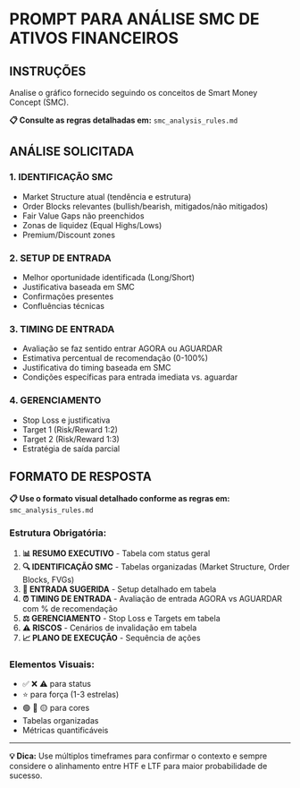 # PROMPT PARA ANÁLISE SMC DE ATIVOS FINANCEIROS

## INSTRUÇÕES

Analise o gráfico fornecido seguindo os conceitos de Smart Money Concept (SMC). 

**📋 Consulte as regras detalhadas em:** `smc_analysis_rules.md`

## ANÁLISE SOLICITADA

### 1. **IDENTIFICAÇÃO SMC**
- Market Structure atual (tendência e estrutura)
- Order Blocks relevantes (bullish/bearish, mitigados/não mitigados)
- Fair Value Gaps não preenchidos
- Zonas de liquidez (Equal Highs/Lows)
- Premium/Discount zones

### 2. **SETUP DE ENTRADA**
- Melhor oportunidade identificada (Long/Short)
- Justificativa baseada em SMC
- Confirmações presentes
- Confluências técnicas

### 3. **TIMING DE ENTRADA**
- Avaliação se faz sentido entrar AGORA ou AGUARDAR
- Estimativa percentual de recomendação (0-100%)
- Justificativa do timing baseada em SMC
- Condições específicas para entrada imediata vs. aguardar

### 4. **GERENCIAMENTO**
- Stop Loss e justificativa
- Target 1 (Risk/Reward 1:2)
- Target 2 (Risk/Reward 1:3)
- Estratégia de saída parcial

## FORMATO DE RESPOSTA

**📋 Use o formato visual detalhado conforme as regras em:** `smc_analysis_rules.md`

### **Estrutura Obrigatória:**
1. **📊 RESUMO EXECUTIVO** - Tabela com status geral
2. **🔍 IDENTIFICAÇÃO SMC** - Tabelas organizadas (Market Structure, Order Blocks, FVGs)
3. **🎯 ENTRADA SUGERIDA** - Setup detalhado em tabela
4. **⏰ TIMING DE ENTRADA** - Avaliação de entrada AGORA vs AGUARDAR com % de recomendação
5. **⚖️ GERENCIAMENTO** - Stop Loss e Targets em tabela
6. **⚠️ RISCOS** - Cenários de invalidação em tabela
7. **📈 PLANO DE EXECUÇÃO** - Sequência de ações

### **Elementos Visuais:**
- ✅ ❌ ⚠️ para status
- ⭐ para força (1-3 estrelas)
- 🟢 🔴 🟡 para cores
- Tabelas organizadas
- Métricas quantificáveis

---

**💡 Dica:** Use múltiplos timeframes para confirmar o contexto e sempre considere o alinhamento entre HTF e LTF para maior probabilidade de sucesso.
